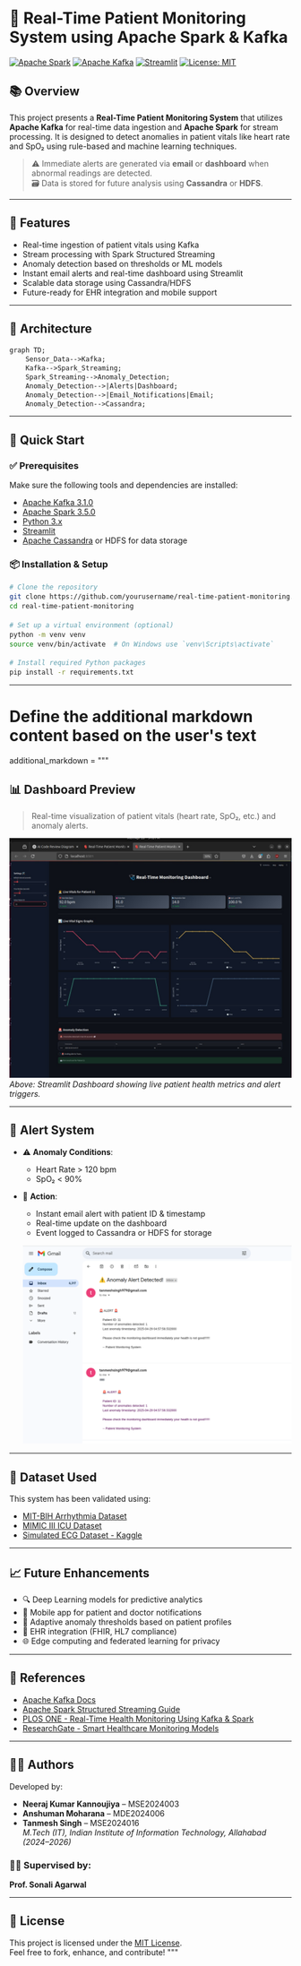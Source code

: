 # 🏥 Real-Time Patient Monitoring System using Apache Spark & Kafka

[![Apache Spark](https://img.shields.io/badge/Apache%20Spark-3.5.0-orange?logo=apachespark)](https://spark.apache.org/)
[![Apache Kafka](https://img.shields.io/badge/Apache%20Kafka-3.1.0-black?logo=apachekafka)](https://kafka.apache.org/)
[![Streamlit](https://img.shields.io/badge/Streamlit-Dashboard-red?logo=streamlit)](https://streamlit.io/)
[![License: MIT](https://img.shields.io/badge/License-MIT-green.svg)](LICENSE)

## 📚 Overview

This project presents a **Real-Time Patient Monitoring System** that utilizes **Apache Kafka** for real-time data ingestion and **Apache Spark** for stream processing. It is designed to detect anomalies in patient vitals like heart rate and SpO₂ using rule-based and machine learning techniques.

> ⚠️ Immediate alerts are generated via **email** or **dashboard** when abnormal readings are detected.  
> 🗃️ Data is stored for future analysis using **Cassandra** or **HDFS**.

---

## 🧠 Features

- Real-time ingestion of patient vitals using Kafka
- Stream processing with Spark Structured Streaming
- Anomaly detection based on thresholds or ML models
- Instant email alerts and real-time dashboard using Streamlit
- Scalable data storage using Cassandra/HDFS
- Future-ready for EHR integration and mobile support

---

## 🧱 Architecture

```mermaid
graph TD;
    Sensor_Data-->Kafka;
    Kafka-->Spark_Streaming;
    Spark_Streaming-->Anomaly_Detection;
    Anomaly_Detection-->|Alerts|Dashboard;
    Anomaly_Detection-->|Email_Notifications|Email;
    Anomaly_Detection-->Cassandra;
```
---
## 🚀 Quick Start

### ✅ Prerequisites

Make sure the following tools and dependencies are installed:

- [Apache Kafka 3.1.0](https://kafka.apache.org/)
- [Apache Spark 3.5.0](https://spark.apache.org/)
- [Python 3.x](https://www.python.org/downloads/)
- [Streamlit](https://streamlit.io/)
- [Apache Cassandra](https://cassandra.apache.org/) or HDFS for data storage

### 📦 Installation & Setup

```bash
# Clone the repository
git clone https://github.com/yourusername/real-time-patient-monitoring.git
cd real-time-patient-monitoring

# Set up a virtual environment (optional)
python -m venv venv
source venv/bin/activate  # On Windows use `venv\Scripts\activate`

# Install required Python packages
pip install -r requirements.txt
```
---
# Define the additional markdown content based on the user's text
additional_markdown = """
## 📊 Dashboard Preview

> Real-time visualization of patient vitals (heart rate, SpO₂, etc.) and anomaly alerts.

![Dashboard Screenshot](dashboard.jpeg)  
_Above: Streamlit Dashboard showing live patient health metrics and alert triggers._

---

## 📧 Alert System

- ⚠️ **Anomaly Conditions**:
  - Heart Rate > 120 bpm
  - SpO₂ < 90%

- 📩 **Action**:
  - Instant email alert with patient ID & timestamp
  - Real-time update on the dashboard
  - Event logged to Cassandra or HDFS for storage

  ![Dashboard Screenshot](alert.png)  

---

## 🧪 Dataset Used

This system has been validated using:

- [MIT-BIH Arrhythmia Dataset](https://physionet.org/content/mitdb/1.0.0/)
- [MIMIC III ICU Dataset](https://physionet.org/content/mimiciii/1.4/)
- [Simulated ECG Dataset - Kaggle](https://www.kaggle.com/datasets/shayanfazeli/heartbeat)

---

## 📈 Future Enhancements

- 🔍 Deep Learning models for predictive analytics
- 📱 Mobile app for patient and doctor notifications
- 🧠 Adaptive anomaly thresholds based on patient profiles
- 🔗 EHR integration (FHIR, HL7 compliance)
- 🌐 Edge computing and federated learning for privacy

---

## 📖 References

- [Apache Kafka Docs](https://kafka.apache.org/)
- [Apache Spark Structured Streaming Guide](https://spark.apache.org/docs/latest/structured-streaming-programming-guide.html)
- [PLOS ONE - Real-Time Health Monitoring Using Kafka & Spark](https://journals.plos.org/plosone/article?id=10.1371/journal.pone.0298582)
- [ResearchGate - Smart Healthcare Monitoring Models](https://www.researchgate.net/publication/380131393_Smart_Healthcare_Management_Model_for_Proactive_Patient_Monitoring_Chronicle_Abstract)

---

## 👨‍💻 Authors

Developed by:

- **Neeraj Kumar Kannoujiya** – MSE2024003  
- **Anshuman Moharana** – MDE2024006
- **Tanmesh Singh** – MSE2024016  
_M.Tech (IT), Indian Institute of Information Technology, Allahabad (2024–2026)_

### 🧑‍🏫 Supervised by:
**Prof. Sonali Agarwal**

---

## 📜 License

This project is licensed under the [MIT License](LICENSE).  
Feel free to fork, enhance, and contribute!
"""


